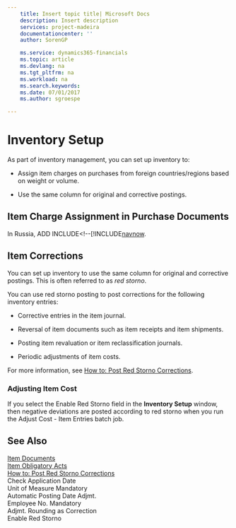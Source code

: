 ```yaml
---
    title: Insert topic title| Microsoft Docs
    description: Insert description
    services: project-madeira
    documentationcenter: ''
    author: SorenGP

    ms.service: dynamics365-financials
    ms.topic: article
    ms.devlang: na
    ms.tgt_pltfrm: na
    ms.workload: na
    ms.search.keywords:
    ms.date: 07/01/2017
    ms.author: sgroespe

---
```

# Inventory Setup
As part of inventory management, you can set up inventory to:  
  
-   Assign item charges on purchases from foreign countries\/regions based on weight or volume.  
  
-   Use the same column for original and corrective postings.  
  
## Item Charge Assignment in Purchase Documents  
 In Russia, ADD INCLUDE<!--[!INCLUDE[navnow](../../includes/suggesting-item-charge-assignment-in-purchase-documents.md).  
  
## Item Corrections  
 You can set up inventory to use the same column for original and corrective postings. This is often referred to as *red storno*.  
  
 You can use red storno posting to post corrections for the following inventory entries:  
  
-   Corrective entries in the item journal.  
  
-   Reversal of item documents such as item receipts and item shipments.  
  
-   Posting item revaluation or item reclassification journals.  
  
-   Periodic adjustments of item costs.  
  
 For more information, see [How to: Post Red Storno Corrections](how-to-post-red-storno-corrections.md).  
  
### Adjusting Item Cost  
 If you select the Enable Red Storno field in the **Inventory Setup** window, then negative deviations are posted according to red storno when you run the Adjust Cost - Item Entries batch job.  
  
## See Also  
 [Item Documents](item-documents.md)   
 [Item Obligatory Acts](item-obligatory-acts.md)   
 [How to: Post Red Storno Corrections](how-to-post-red-storno-corrections.md)   
 Check Application Date   
 Unit of Measure Mandatory   
 Automatic Posting Date Adjmt.   
 Employee No. Mandatory   
 Adjmt. Rounding as Correction   
 Enable Red Storno